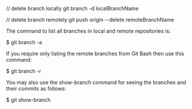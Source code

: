 // delete branch locally
git branch -d localBranchName

// delete branch remotely
git push origin --delete remoteBranchName

The command to list all branches in local and remote repositories is:

$ git branch -a

If you require only listing the remote branches from Git Bash then use this command:

$ git branch -r

You may also use the show-branch command for seeing the branches and their commits as follows:

$ git show-branch
